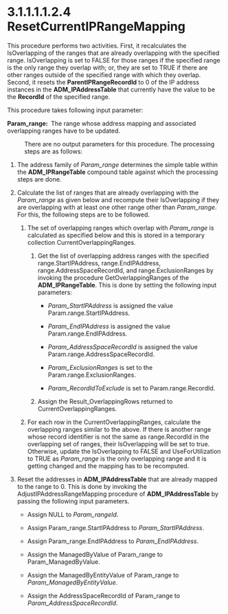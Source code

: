 <html dir="LTR" xmlns:mshelp="http://msdn.microsoft.com/mshelp" xmlns:ddue="http://ddue.schemas.microsoft.com/authoring/2003/5" xmlns:xlink="http://www.w3.org/1999/xlink" xmlns:tool="http://www.microsoft.com/tooltip">
 <body>
 <div id="header">
 <h1 class="heading">3.1.1.1.1.2.4 ResetCurrentIPRangeMapping</h1>
 </div>
 <div id="mainSection">
 <div id="mainBody">
 <div id="allHistory" class="saveHistory"></div>
 <div id="sectionSection0" class="section" name="collapseableSection">
 

<p>This procedure performs two activities. First, it
recalculates the IsOverlapping of the ranges that are already overlapping with
the specified range. IsOverlapping is set to FALSE for those ranges if the
specified range is the only range they overlap with; or, they are set to TRUE
if there are other ranges outside of the specified range with which they
overlap. Second, it resets the <b>ParentIPRangeRecordId</b> to 0 of the IP
address instances in the <b>ADM_IPAddressTable</b> that currently have the
value to be the <b>RecordId</b> of the specified range.</p>

<p>This procedure takes following input parameter:</p>

<p><b>Param_range:
</b> The range whose address mapping and associated overlapping ranges have to
be updated.</p>

<dl>
<dd>
<p>There are no output parameters for
this procedure. The processing steps are as follows:</p>
</dd></dl>

<ol><li><p><span> </span>The address
family of <i>Param_range</i> determines the simple table within the <b>ADM_IPRangeTable</b>
compound table against which the processing steps are done.</p>

</li><li><p><span> </span>Calculate the
list of ranges that are already overlapping with the <i>Param_range</i> as
given below and recompute their IsOverlapping if they are overlapping with at
least one other range other than <i>Param_range</i>. For this, the following
steps are to be followed.</p>

<ol><li><p><span> 
</span>The set of overlapping ranges which overlap with <i>Param_range</i> is
calculated as specified below and this is stored in a temporary collection
CurrentOverlappingRanges.</p>

<ol><li><p><span> </span>Get the list of
overlapping address ranges with the specified range.StartIPAddress,
range.EndIPAddress, range.AddressSpaceRecordId, and range.ExclusionRanges by
invoking the procedure GetOverlappingRanges of the <b>ADM_IPRangeTable</b>.
This is done by setting the following input parameters:</p>

<ul><li><p><span><span> 
</span></span><i>Param_StartIPAddress</i> is assigned the value
Param.range.StartIPAddress.</p>

</li><li><p><span><span> 
</span></span><i>Param_EndIPAddress</i> is assigned the value
Param.range.EndIPAddress.</p>

</li><li><p><span><span> 
</span></span><i>Param_AddressSpaceRecordId</i> is assigned the value
Param.range.AddressSpaceRecordId.</p>

</li><li><p><span><span> 
</span></span><i>Param_ExclusionRanges</i> is set to the
Param.range.ExclusionRanges.</p>

</li><li><p><span><span> 
</span></span><i>Param_RecordIdToExclude</i> is set to Param.range.RecordId.</p>

</li></ul></li><li><p><span> </span>Assign the
Result_OverlappingRows returned to CurrentOverlappingRanges.</p>

</li></ol></li><li><p><span> 
</span>For each row in the CurrentOverlappingRanges, calculate the overlapping
ranges similar to the above. If there is another range whose record identifier
is not the same as range.RecordId in the overlapping set of ranges, their
IsOverlapping will be set to true. Otherwise, update the IsOverlapping to FALSE
and UseForUtilization to TRUE as <i>Param_range</i> is the only overlapping
range and it is getting changed and the mapping has to be recomputed.</p>

</li></ol></li><li><p><span> </span>Reset the
addresses in <b>ADM_IPAddressTable</b> that are already mapped to the range to
0. This is done by invoking the AdjustIPAddressRangeMapping procedure of <b>ADM_IPAddressTable</b>
by passing the following input parameters.</p>

<ul><li><p><span><span> </span></span>Assign
NULL to <i>Param_rangeId</i>.</p>

</li><li><p><span><span> </span></span>Assign
Param_range.StartIPAddress to <i>Param_StartIPAddress</i>.</p>

</li><li><p><span><span> </span></span>Assign
Param_range.EndIPAddress to <i>Param_EndIPAddress</i>.</p>

</li><li><p><span><span> </span></span>Assign
the ManagedByValue of Param_range to Param_ManagedByValue.</p>

</li><li><p><span><span> </span></span>Assign
the ManagedByEntityValue of Param_range to <i>Param_ManagedByEntityValue</i>.</p>

</li><li><p><span><span> </span></span>Assign
the AddressSpaceRecordId of Param_range to <i>Param_AddressSpaceRecordId</i>.</p>

</li></ul></li></ol>
 </div>
 </div>
 </div>
 </body>
</html>